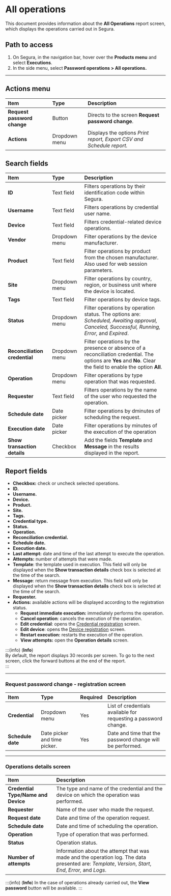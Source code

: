 # All operations

This document provides information about the **All Operations** report screen, which displays the operations carried out in Segura.

## Path to access

1. On Segura, in the navigation bar, hover over the **Products menu** and select **Executions**.  
2. In the side menu, select **Password operations > All operations.**

---
## Actions menu

| **Item** | **Type** | **Description** |
| :---- | :---- | :---- |
| **Request password change** | Button | Directs to the screen **Request password change**. |
| **Actions** | Dropdown menu | Displays the options *Print report, Export CSV and Schedule report.* |

## Search fields

| **Item** | **Type** | **Description** |
| :---- | :---- | :---- |
| **ID** | Text field | Filters operations by their identification code within Segura. |
| **Username** | Text field | Filters operations by credential user name. |
| **Device** | Text field | Filters credential-related device operations. |
| **Vendor** | Dropdown menu | Filter operations by the device manufacturer. |
| **Product** | Text field | Filter operations by product from the chosen manufacturer. Also used for web session parameters. |
| **Site** | Dropdown menu | Filter operations by country, region, or business unit where the device is located. |
| **Tags** | Text field | Filter operations by device tags. |
| **Status** | Dropdown menu | Filter operations by operation status. The options are: *Scheduled, Awaiting approval, Canceled, Successful, Running, Error,* and *Expired*. |
| **Reconciliation credential** | Dropdown menu | Filter operations by the presence or absence of a reconciliation credential. The options are **Yes** and **No**. Clear the field to enable the option **All**. |
| **Operation** | Dropdown menu | Filter operations by type operation that was requested. |
| **Requester** | Text field | Filters operations by the name of the user who requested the operation. |
| **Schedule date** | Date picker | Filter operations by dminutes of scheduling the request. |
| **Execution date** | Date picker | Filter operations by minutes of the execution of the operation |
| **Show transaction details** | Checkbox | Add the fields **Template** and **Message** in the results displayed in the report. |

## Report fields

* **Checkbox:** check or uncheck selected operations.  
* **ID.**  
* **Username.**  
* **Device.**  
* **Product.**  
* **Site.**  
* **Tags.**  
* **Credential type.**  
* **Status.**  
* **Operation.**  
* **Reconciliation credential.**  
* **Schedule date.**  
* **Execution date.**  
* **Last attempt:** date and time of the last attempt to execute the operation.  
* **Attempts:** number of attempts that were made.  
* **Template**: the template used in execution. This field will only be displayed when the **Show transaction details** check box is selected at the time of the search.  
* **Message**: return message from execution. This field will only be displayed when the **Show transaction details** check box is selected at the time of the search.  
* **Requester.**  
* **Actions:** available actions will be displayed according to the registration status.  
  * **Request immediate execution:** immediately performs the operation.  
  * **Cancel operation**: cancels the execution of the operation.  
  * **Edit credential**: opens the [Credential registration](/v4/docs/pam-credential-how-to-set-up-a-credential-in-Segura) screen.  
  * **Edit device**: opens the [Device registration](/v4/docs/pam-device-configure-device) screen.  
  * **Restart execution:** restarts the execution of the operation.  
  * **View attempts:** open the **Operation details** screen.

:::(info) (**Info**)  
By default, the report displays 30 records per screen. To go to the next screen, click the forward buttons at the end of the report.  
:::

---
### Request password change - registration screen

| **Item** | **Type** | **Required** | **Description** |
| :---- | :---- | :---- | :---- |
| **Credential** | Dropdown menu | Yes | List of credentials available for requesting a password change. |
| **Schedule date** | Date picker and time picker. | Yes | Date and time that the password change will be performed. |

---
### Operations details screen

| **Item** | **Description** |
| :---- | :---- |
| **Credential Type/Name and Device** | The type and name of the credential and the device on which the operation was performed. |
| **Requester** | Name of the user who made the request. |
| **Request date** | Date and time of the operation request. |
| **Schedule date** | Date and time of scheduling the operation. |
| **Operation** | Type of operation that was performed. |
| **Status** | Operation status. |
| **Number of attempts** | Information about the attempt that was made and the operation log. The data presented are: *Template*, *Version*, *Start*, *End*, *Error,* and *Logs*. |

:::(info) (**Info**)
In the case of operations already carried out, the **View password** button will be available.
:::